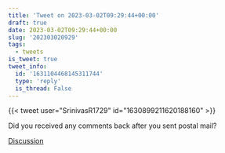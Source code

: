 ```yaml
---
title: 'Tweet on 2023-03-02T09:29:44+00:00'
draft: true
date: 2023-03-02T09:29:44+00:00
slug: '202303020929'
tags:
  - tweets
is_tweet: true
tweet_info:
  id: '1631104468145311744'
  type: 'reply'
  is_thread: False
---
```




{{< tweet user="SrinivasR1729" id="1630899211620188160" >}}

Did you received any comments back after you sent postal mail?

[Discussion](https://x.com/sytelus/status/1631104468145311744)
